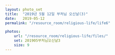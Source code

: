 ```yaml
---
layout: photo_set
title:  "2019년 5월 12일 부처님 오신날(3)"
date:   2019-05-12
permalink: "/resource_room/religious-life/life6"

photos:
    url: "/resource_room/religious-life/files/"
    set: 201905부처님오신날3
    size: 9
---
```

